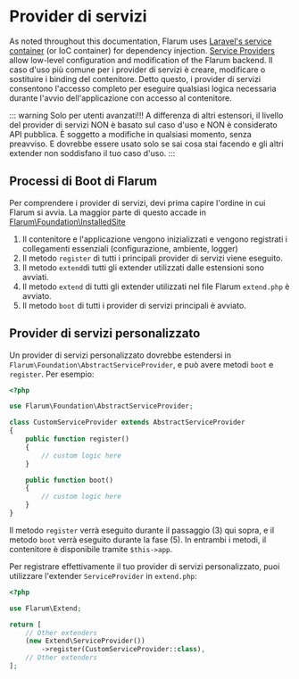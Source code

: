 # Provider di servizi

As noted throughout this documentation, Flarum uses [Laravel's service container](https://laravel.com/docs/8.x/container) (or IoC container) for dependency injection. [Service Providers](https://laravel.com/docs/8.x/providers) allow low-level configuration and modification of the Flarum backend. Il caso d'uso più comune per i provider di servizi è creare, modificare o sostituire i binding del contenitore. Detto questo, i provider di servizi consentono l'accesso completo per eseguire qualsiasi logica necessaria durante l'avvio dell'applicazione con accesso al contenitore.

::: warning Solo per utenti avanzati!!! A differenza di altri estensori, il livello del provider di servizi NON è basato sul caso d'uso e NON è considerato API pubblica. È soggetto a modifiche in qualsiasi momento, senza preavviso. E dovrebbe essere usato solo se sai cosa stai facendo e gli altri extender non soddisfano il tuo caso d'uso. :::

## Processi di Boot di Flarum

Per comprendere i provider di servizi, devi prima capire l'ordine in cui Flarum si avvia. La maggior parte di questo accade in [Flarum\Foundation\InstalledSite](https://github.com/flarum/core/blob/master/src/Foundation/InstalledSite.php)

1. Il contenitore e l'applicazione vengono inizializzati e vengono registrati i collegamenti essenziali (configurazione, ambiente, logger)
2. Il metodo `register` di tutti i principali provider di servizi viene eseguito.
3. Il metodo `extend`di tutti gli extender utilizzati dalle estensioni sono avviati.
4. Il metodo `extend` di tutti gli extender utilizzati nel file Flarum `extend.php` è avviato.
5. Il metodo `boot` di tutti i provider di servizi principali è avviato.

## Provider di servizi personalizzato

Un provider di servizi personalizzato dovrebbe estendersi in `Flarum\Foundation\AbstractServiceProvider`, e può avere metodi `boot` e `register`. Per esempio:

```php
<?php

use Flarum\Foundation\AbstractServiceProvider;

class CustomServiceProvider extends AbstractServiceProvider
{
    public function register()
    {
        // custom logic here
    }

    public function boot()
    {
        // custom logic here
    }
}
```

Il metodo `register` verrà eseguito durante il passaggio (3) qui sopra, e il metodo `boot` verrà eseguito durante la fase (5). In entrambi i metodi, il contenitore è disponibile tramite `$this->app`.

Per registrare effettivamente il tuo provider di servizi personalizzato, puoi utilizzare l'extender `ServiceProvider` in `extend.php`:

```php
<?php

use Flarum\Extend;

return [
    // Other extenders
    (new Extend\ServiceProvider())
        ->register(CustomServiceProvider::class),
    // Other extenders
];
```
